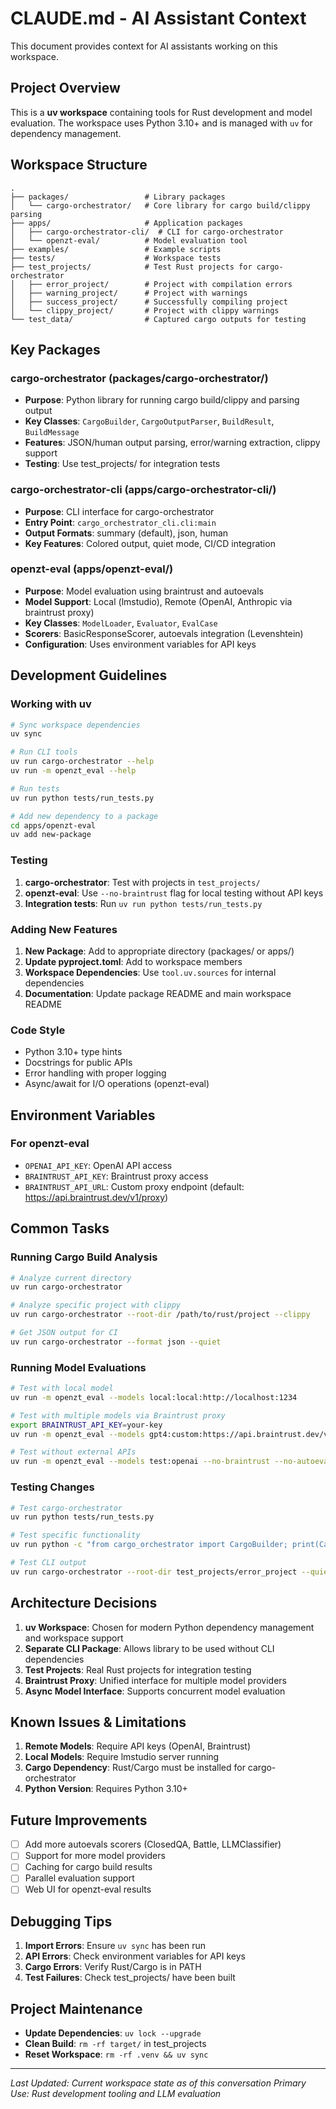 # CLAUDE.md - AI Assistant Context

This document provides context for AI assistants working on this workspace.

## Project Overview

This is a **uv workspace** containing tools for Rust development and model evaluation. The workspace uses Python 3.10+ and is managed with `uv` for dependency management.

## Workspace Structure

```
.
├── packages/                 # Library packages
│   └── cargo-orchestrator/   # Core library for cargo build/clippy parsing
├── apps/                     # Application packages
│   ├── cargo-orchestrator-cli/  # CLI for cargo-orchestrator
│   └── openzt-eval/          # Model evaluation tool
├── examples/                 # Example scripts
├── tests/                    # Workspace tests
├── test_projects/            # Test Rust projects for cargo-orchestrator
│   ├── error_project/        # Project with compilation errors
│   ├── warning_project/      # Project with warnings
│   ├── success_project/      # Successfully compiling project
│   └── clippy_project/       # Project with clippy warnings
└── test_data/                # Captured cargo outputs for testing
```

## Key Packages

### cargo-orchestrator (packages/cargo-orchestrator/)
- **Purpose**: Python library for running cargo build/clippy and parsing output
- **Key Classes**: `CargoBuilder`, `CargoOutputParser`, `BuildResult`, `BuildMessage`
- **Features**: JSON/human output parsing, error/warning extraction, clippy support
- **Testing**: Use test_projects/ for integration tests

### cargo-orchestrator-cli (apps/cargo-orchestrator-cli/)
- **Purpose**: CLI interface for cargo-orchestrator
- **Entry Point**: `cargo_orchestrator_cli.cli:main`
- **Output Formats**: summary (default), json, human
- **Key Features**: Colored output, quiet mode, CI/CD integration

### openzt-eval (apps/openzt-eval/)
- **Purpose**: Model evaluation using braintrust and autoevals
- **Model Support**: Local (lmstudio), Remote (OpenAI, Anthropic via braintrust proxy)
- **Key Classes**: `ModelLoader`, `Evaluator`, `EvalCase`
- **Scorers**: BasicResponseScorer, autoevals integration (Levenshtein)
- **Configuration**: Uses environment variables for API keys

## Development Guidelines

### Working with uv

```bash
# Sync workspace dependencies
uv sync

# Run CLI tools
uv run cargo-orchestrator --help
uv run -m openzt_eval --help

# Run tests
uv run python tests/run_tests.py

# Add new dependency to a package
cd apps/openzt-eval
uv add new-package
```

### Testing

1. **cargo-orchestrator**: Test with projects in `test_projects/`
2. **openzt-eval**: Use `--no-braintrust` flag for local testing without API keys
3. **Integration tests**: Run `uv run python tests/run_tests.py`

### Adding New Features

1. **New Package**: Add to appropriate directory (packages/ or apps/)
2. **Update pyproject.toml**: Add to workspace members
3. **Workspace Dependencies**: Use `tool.uv.sources` for internal dependencies
4. **Documentation**: Update package README and main workspace README

### Code Style

- Python 3.10+ type hints
- Docstrings for public APIs
- Error handling with proper logging
- Async/await for I/O operations (openzt-eval)

## Environment Variables

### For openzt-eval
- `OPENAI_API_KEY`: OpenAI API access
- `BRAINTRUST_API_KEY`: Braintrust proxy access
- `BRAINTRUST_API_URL`: Custom proxy endpoint (default: https://api.braintrust.dev/v1/proxy)

## Common Tasks

### Running Cargo Build Analysis
```bash
# Analyze current directory
uv run cargo-orchestrator

# Analyze specific project with clippy
uv run cargo-orchestrator --root-dir /path/to/rust/project --clippy

# Get JSON output for CI
uv run cargo-orchestrator --format json --quiet
```

### Running Model Evaluations
```bash
# Test with local model
uv run -m openzt_eval --models local:local:http://localhost:1234

# Test with multiple models via Braintrust proxy
export BRAINTRUST_API_KEY=your-key
uv run -m openzt_eval --models gpt4:custom:https://api.braintrust.dev/v1/proxy:gpt-4

# Test without external APIs
uv run -m openzt_eval --models test:openai --no-braintrust --no-autoevals
```

### Testing Changes
```bash
# Test cargo-orchestrator
uv run python tests/run_tests.py

# Test specific functionality
uv run python -c "from cargo_orchestrator import CargoBuilder; print(CargoBuilder())"

# Test CLI output
uv run cargo-orchestrator --root-dir test_projects/error_project --quiet
```

## Architecture Decisions

1. **uv Workspace**: Chosen for modern Python dependency management and workspace support
2. **Separate CLI Package**: Allows library to be used without CLI dependencies
3. **Test Projects**: Real Rust projects for integration testing
4. **Braintrust Proxy**: Unified interface for multiple model providers
5. **Async Model Interface**: Supports concurrent model evaluation

## Known Issues & Limitations

1. **Remote Models**: Require API keys (OpenAI, Braintrust)
2. **Local Models**: Require lmstudio server running
3. **Cargo Dependency**: Rust/Cargo must be installed for cargo-orchestrator
4. **Python Version**: Requires Python 3.10+

## Future Improvements

- [ ] Add more autoevals scorers (ClosedQA, Battle, LLMClassifier)
- [ ] Support for more model providers
- [ ] Caching for cargo build results
- [ ] Parallel evaluation support
- [ ] Web UI for openzt-eval results

## Debugging Tips

1. **Import Errors**: Ensure `uv sync` has been run
2. **API Errors**: Check environment variables for API keys
3. **Cargo Errors**: Verify Rust/Cargo is in PATH
4. **Test Failures**: Check test_projects/ have been built

## Project Maintenance

- **Update Dependencies**: `uv lock --upgrade`
- **Clean Build**: `rm -rf target/` in test_projects
- **Reset Workspace**: `rm -rf .venv && uv sync`

---

*Last Updated: Current workspace state as of this conversation*
*Primary Use: Rust development tooling and LLM evaluation*
